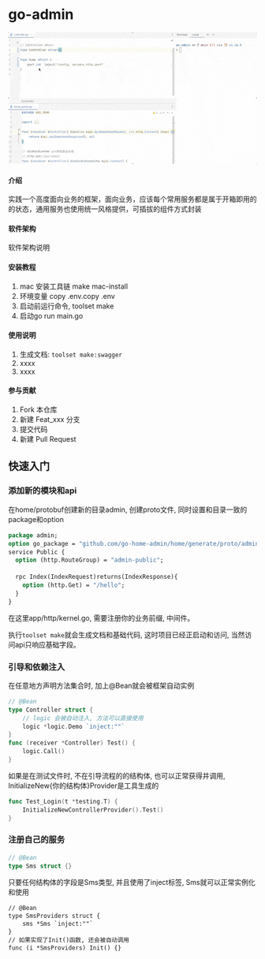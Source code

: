 # go-admin
![image](https://github.com/go-home-admin/toolset/blob/main/show.gif)
#### 介绍
实践一个高度面向业务的框架，面向业务，应该每个常用服务都是属于开箱即用的的状态，通用服务也使用统一风格提供，可插拔的组件方式封装

#### 软件架构
软件架构说明


#### 安装教程

1. mac 安装工具链 make mac-install
2. 环境变量 copy .env.copy .env
3. 启动前运行命令, toolset make
4. 启动go run main.go

#### 使用说明

1.  生成文档: `toolset make:swagger`
2.  xxxx
3.  xxxx

#### 参与贡献

1. Fork 本仓库
2. 新建 Feat_xxx 分支
3. 提交代码
4. 新建 Pull Request

## 快速入门
### 添加新的模块和api
在home/protobuf创建新的目录admin, 创建proto文件, 同时设置和目录一致的package和option
~~~~protobuf
package admin;
option go_package = "github.com/go-home-admin/home/generate/proto/admin";
service Public {
  option (http.RouteGroup) = "admin-public";

  rpc Index(IndexRequest)returns(IndexResponse){
    option (http.Get) = "/hello";
  }
}
~~~~
在这里app/http/kernel.go, 需要注册你的业务前缀, 中间件。

执行`toolset make`就会生成文档和基础代码, 这时项目已经正启动和访问, 当然访问api只响应基础字段。

### 引导和依赖注入
在任意地方声明方法集合时, 加上@Bean就会被框架自动实例
~~~~go
// @Bean
type Controller struct {
    // logic 会被自动注入, 方法可以直接使用
    logic *logic.Demo `inject:""`
}
func (receiver *Controller) Test() {
    logic.Call()
}
~~~~
如果是在测试文件时, 不在引导流程的的结构体, 也可以正常获得并调用, InitializeNew{你的结构体}Provider是工具生成的
~~~~go
func Test_Login(t *testing.T) {
    InitializeNewControllerProvider().Test()
}
~~~~

### 注册自己的服务
~~~~go
// @Bean
type Sms struct {}
~~~~
只要任何结构体的字段是Sms类型, 并且使用了inject标签, Sms就可以正常实例化和使用
~~~~
// @Bean
type SmsProviders struct {
    sms *Sms `inject:""`
}
// 如果实现了Init()函数, 还会被自动调用
func (i *SmsProviders) Init() {}
~~~~
